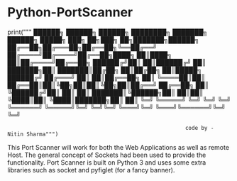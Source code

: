 # Python-PortScanner

print("""
         ██████╗  ██████╗ ██████╗ ████████╗    ███████╗ ██████╗ █████╗ ███╗   ██╗███╗   ██╗███████╗██████╗ 
         ██╔══██╗██╔═══██╗██╔══██╗╚══██╔══╝    ██╔════╝██╔════╝██╔══██╗████╗  ██║████╗  ██║██╔════╝██╔══██╗
         ██████╔╝██║   ██║██████╔╝   ██║       ███████╗██║     ███████║██╔██╗ ██║██╔██╗ ██║█████╗  ██████╔╝
         ██╔═══╝ ██║   ██║██╔══██╗   ██║       ╚════██║██║     ██╔══██║██║╚██╗██║██║╚██╗██║██╔══╝  ██╔══██╗
         ██║     ╚██████╔╝██║  ██║   ██║       ███████║╚██████╗██║  ██║██║ ╚████║██║ ╚████║███████╗██║  ██║
         ╚═╝      ╚═════╝ ╚═╝  ╚═╝   ╚═╝       ╚══════╝ ╚═════╝╚═╝  ╚═╝╚═╝  ╚═══╝╚═╝  ╚═══╝╚══════╝╚═╝  ╚═╝

                                    						code by - Nitin Sharma""")


This Port Scanner will work for both the Web Applications as well as remote Host. 
The general concept of Sockets had been used to provide the functionality. 
Port Scanner is built on Python 3 and uses some extra libraries such as socket and pyfiglet (for a fancy banner). 
